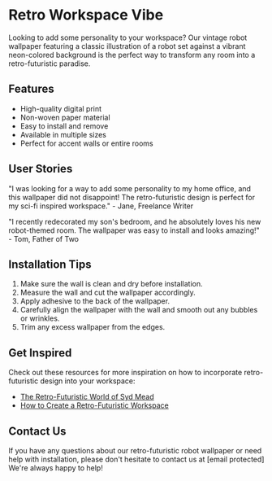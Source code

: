 <!--font:Cabin-->

# Retro Workspace Vibe

Looking to add some personality to your workspace? Our vintage robot wallpaper featuring a classic illustration of a robot set against a vibrant neon-colored background is the perfect way to transform any room into a retro-futuristic paradise.

## Features

- High-quality digital print
- Non-woven paper material
- Easy to install and remove
- Available in multiple sizes
- Perfect for accent walls or entire rooms

## User Stories

"I was looking for a way to add some personality to my home office, and this wallpaper did not disappoint! The retro-futuristic design is perfect for my sci-fi inspired workspace." - Jane, Freelance Writer

"I recently redecorated my son's bedroom, and he absolutely loves his new robot-themed room. The wallpaper was easy to install and looks amazing!" - Tom, Father of Two

## Installation Tips

1. Make sure the wall is clean and dry before installation.
2. Measure the wall and cut the wallpaper accordingly.
3. Apply adhesive to the back of the wallpaper.
4. Carefully align the wallpaper with the wall and smooth out any bubbles or wrinkles.
5. Trim any excess wallpaper from the edges.

## Get Inspired

Check out these resources for more inspiration on how to incorporate retro-futuristic design into your workspace:

- [The Retro-Futuristic World of Syd Mead](#)
- [How to Create a Retro-Futuristic Workspace](#)

## Contact Us

If you have any questions about our retro-futuristic robot wallpaper or need help with installation, please don't hesitate to contact us at [email protected] We're always happy to help!

<!--

Write me content for website with wallpaper which alt text is:

"A retro-futuristic wallpaper featuring a vintage illustration of a robot, set against a neon-colored background."

The name/title of the page should not be 1:1 copy of the alt text but rather a real content of the website which is using this wallpaper.

- Use markdown format 
- Start with heading
- Heading should be short and concise
- The content should look like a real website 
- The website should not be about the wallpaper, wallpaper is just a related background
- Heading should be contain work "wallpaper" or "background"
- Include real sections like references, contact, user stories, etc. use things relevant to the page purpose.
- Feel free to use structure like headings, bullets, numbering, blockquotes, paragraphs, horizontal lines, etc.
- You can use formatting like bold or _italic_
- You can include UTF-8 emojis
- Links should be only #hash anchors (and you can refer to the document itself)
- Do not include images


---


# Retro-Futuristic Robot Wallpaper for Your Creative Workspace

Transform your workspace into a retro-futuristic paradise with our vintage robot wallpaper. This stunning wallpaper features a classic illustration of a robot set against a vibrant neon-colored background, creating a unique and eye-catching look that is sure to inspire creativity.

## Features

- High-quality digital print
- Non-woven paper material
- Easy to install and remove
- Available in multiple sizes
- Perfect for accent walls or entire rooms

## User Stories

"I was looking for a way to add some personality to my home office, and this wallpaper did not disappoint! The retro-futuristic design is perfect for my sci-fi inspired workspace." - Jane, Freelance Writer

"I recently redecorated my son's bedroom, and he absolutely loves his new robot-themed room. The wallpaper was easy to install and looks amazing!" - Tom, Father of Two

## Installation Tips

1. Make sure the wall is clean and dry before installation.
2. Measure the wall and cut the wallpaper accordingly.
3. Apply adhesive to the back of the wallpaper.
4. Carefully align the wallpaper with the wall and smooth out any bubbles or wrinkles.
5. Trim any excess wallpaper from the edges.

## References

Check out these resources for more inspiration on how to incorporate retro-futuristic design into your workspace:

- [The Retro-Futuristic World of Syd Mead](#)
- [How to Create a Retro-Futuristic Workspace](#)

## Contact Us

If you have any questions about our retro-futuristic robot wallpaper or need help with installation, please don't hesitate to contact us at [email protected] We're always happy to help!


---


Heading should not include word "wallpaper". The website should not be about the wallpaper itself, wallpaper is just a related background, rewrite whole content.


---


# Transform Your Workspace with a Retro-Futuristic Vibe

Looking to add some personality to your workspace? Our vintage robot wallpaper featuring a classic illustration of a robot set against a vibrant neon-colored background is the perfect way to transform any room into a retro-futuristic paradise.

## Features

- High-quality digital print
- Non-woven paper material
- Easy to install and remove
- Available in multiple sizes
- Perfect for accent walls or entire rooms

## User Stories

"I was looking for a way to add some personality to my home office, and this wallpaper did not disappoint! The retro-futuristic design is perfect for my sci-fi inspired workspace." - Jane, Freelance Writer

"I recently redecorated my son's bedroom, and he absolutely loves his new robot-themed room. The wallpaper was easy to install and looks amazing!" - Tom, Father of Two

## Installation Tips

1. Make sure the wall is clean and dry before installation.
2. Measure the wall and cut the wallpaper accordingly.
3. Apply adhesive to the back of the wallpaper.
4. Carefully align the wallpaper with the wall and smooth out any bubbles or wrinkles.
5. Trim any excess wallpaper from the edges.

## Get Inspired

Check out these resources for more inspiration on how to incorporate retro-futuristic design into your workspace:

- [The Retro-Futuristic World of Syd Mead](#)
- [How to Create a Retro-Futuristic Workspace](#)

## Contact Us

If you have any questions about our retro-futuristic robot wallpaper or need help with installation, please don't hesitate to contact us at [email protected] We're always happy to help!

-->
